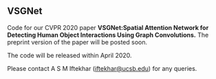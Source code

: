 ## VSGNet
Code for our CVPR 2020 paper **VSGNet:Spatial Attention Network for Detecting Human Object Interactions Using Graph Convolutions.**
The preprint version of the paper will be posted soon. 

The code will be released within April 2020. 

Please contact A S M Iftekhar (iftekhar@ucsb.edu) for any queries.
